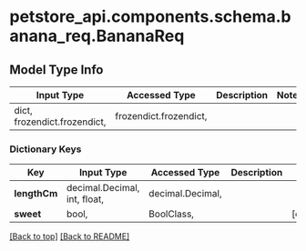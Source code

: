 <a name="top"></a>
<a id="BananaReq"></a>
# petstore_api.components.schema.banana_req.BananaReq

## Model Type Info
Input Type | Accessed Type | Description | Notes
------------ | ------------- | ------------- | -------------
dict, frozendict.frozendict,  | frozendict.frozendict,  |  | 

### Dictionary Keys
Key | Input Type | Accessed Type | Description | Notes
------------ | ------------- | ------------- | ------------- | -------------
**lengthCm** | decimal.Decimal, int, float,  | decimal.Decimal,  |  | 
**sweet** | bool,  | BoolClass,  |  | [optional] 

[[Back to top]](#top) [[Back to README]](../../../README.md)